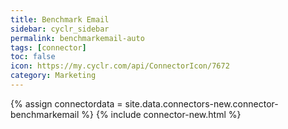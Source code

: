 ```yaml
---
title: Benchmark Email
sidebar: cyclr_sidebar
permalink: benchmarkemail-auto
tags: [connector]
toc: false
icon: https://my.cyclr.com/api/ConnectorIcon/7672
category: Marketing
---
```

{% assign connectordata = site.data.connectors-new.connector-benchmarkemail %}
{% include connector-new.html %}	